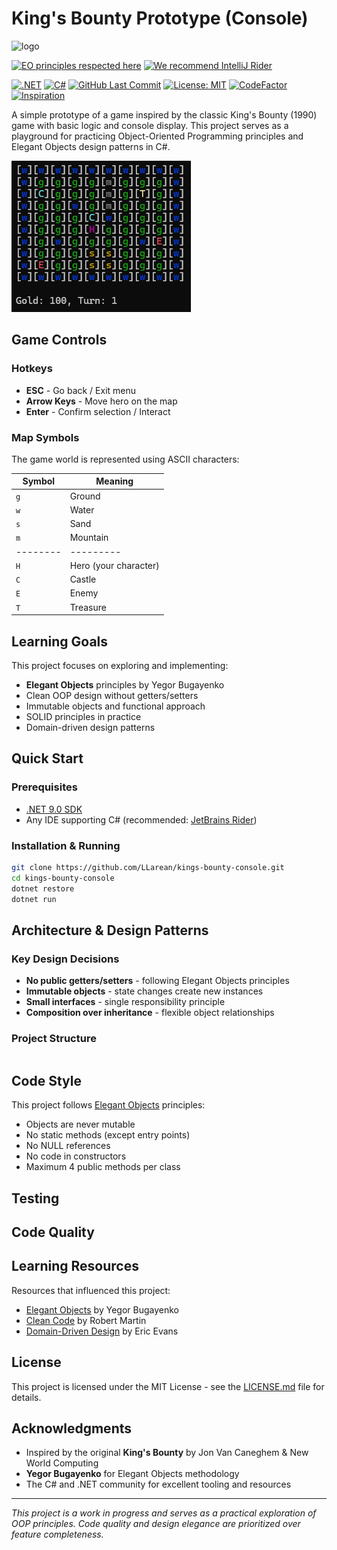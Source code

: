 # King's Bounty Prototype (Console)

<img alt="logo" src="https://www.objectionary.com/cactus.svg" height="100px" />  

[![EO principles respected here](https://www.elegantobjects.org/badge.svg)](https://www.elegantobjects.org)
[![We recommend IntelliJ Rider](https://www.elegantobjects.org/intellij-idea.svg)](https://www.jetbrains.com/rider/)  

[![.NET](https://img.shields.io/badge/.NET-9.0-512BD4&logo=dotnet)](https://dotnet.microsoft.com/)
[![C#](https://img.shields.io/badge/C%23-12.0-239120?style&logo=csharp)](https://docs.microsoft.com/en-us/dotnet/csharp/)
[![GitHub Last Commit](https://img.shields.io/github/last-commit/LLarean/kings-bounty-console)](https://github.com/llarean/kings-bounty-console/graphs/commit-activity)
[![License: MIT](https://img.shields.io/badge/License-MIT-blue.svg)](https://github.com/llarean/kings-bounty-console/blob/main/LICENSE)
[![CodeFactor](https://www.codefactor.io/repository/github/llarean/kings-bounty-console/badge)](https://www.codefactor.io/repository/github/llarean/kings-bounty-console)
[![Inspiration](https://img.shields.io/badge/Inspiration-King's%20Bounty-%23blueviolet)](https://en.wikipedia.org/wiki/King%27s_Bounty)

A simple prototype of a game inspired by the classic King's Bounty (1990) game with basic logic and console display. This project serves as a playground for practicing Object-Oriented Programming principles and Elegant Objects design patterns in C#.

![World Map](https://github.com/LLarean/kings-bounty-console/blob/main/Screenshots/WorldMap.png)

## Game Controls

### Hotkeys
- **ESC** - Go back / Exit menu
- **Arrow Keys** - Move hero on the map
- **Enter** - Confirm selection / Interact

### Map Symbols
The game world is represented using ASCII characters:

| Symbol | Meaning |
|--------|---------|
| `g` | Ground |
| `w` | Water |
| `s` | Sand |
| `m` | Mountain |
|--------|---------|
| `H` | Hero (your character) |
| `C` | Castle |
| `E` | Enemy |
| `T` | Treasure |

## Learning Goals

This project focuses on exploring and implementing:
- **Elegant Objects** principles by Yegor Bugayenko
- Clean OOP design without getters/setters
- Immutable objects and functional approach
- SOLID principles in practice
- Domain-driven design patterns

## Quick Start

### Prerequisites
- [.NET 9.0 SDK](https://dotnet.microsoft.com/download)
- Any IDE supporting C# (recommended: [JetBrains Rider](https://www.jetbrains.com/rider/))

### Installation & Running
```bash
git clone https://github.com/LLarean/kings-bounty-console.git
cd kings-bounty-console
dotnet restore
dotnet run
```

## Architecture & Design Patterns

### Key Design Decisions
- **No public getters/setters** - following Elegant Objects principles
- **Immutable objects** - state changes create new instances
- **Small interfaces** - single responsibility principle
- **Composition over inheritance** - flexible object relationships

### Project Structure

```
```

## Code Style

This project follows [Elegant Objects](https://www.elegantobjects.org/) principles:
- Objects are never mutable
- No static methods (except entry points)
- No NULL references
- No code in constructors
- Maximum 4 public methods per class

## Testing

## Code Quality

## Learning Resources

Resources that influenced this project:
- [Elegant Objects](https://www.elegantobjects.org/) by Yegor Bugayenko
- [Clean Code](https://www.amazon.com/Clean-Code-Handbook-Software-Craftsmanship/dp/0132350882) by Robert Martin
- [Domain-Driven Design](https://www.amazon.com/Domain-Driven-Design-Tackling-Complexity-Software/dp/0321125215) by Eric Evans

## License

This project is licensed under the MIT License - see the [LICENSE.md](https://github.com/LLarean/kings-bounty-console/blob/main/LICENSE) file for details.

## Acknowledgments

- Inspired by the original **King's Bounty** by Jon Van Caneghem & New World Computing
- **Yegor Bugayenko** for Elegant Objects methodology
- The C# and .NET community for excellent tooling and resources

---

*This project is a work in progress and serves as a practical exploration of OOP principles. Code quality and design elegance are prioritized over feature completeness.*
